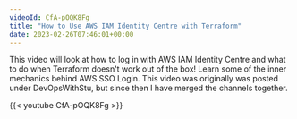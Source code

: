 ```yaml
---
videoId: CfA-pOQK8Fg
title: "How to Use AWS IAM Identity Centre with Terraform"
date: 2023-02-26T07:46:01+00:00
---
```


This video will look at how to log in with AWS IAM Identity Centre and what to do when Terraform doesn't work out of the box! Learn some of the inner mechanics behind AWS SSO Login. This video was originally was posted under DevOpsWithStu, but since then I have merged the channels together.

<!--more-->

{{< youtube CfA-pOQK8Fg >}}

